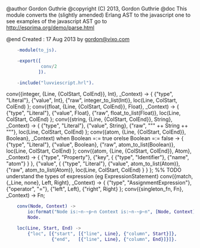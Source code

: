    @author    Gordon Guthrie
   @copyright (C) 2013, Gordon Guthrie
   @doc       This module converts the (slightly amended)
              Erlang AST to the javascript one
              to see examples of the javascript AST go to
              http://esprima.org/demo/parse.html

   @end
   Created : 17 Aug 2013 by gordon@vixo.com
```erlang
    -module(to_js).

    -export([
             conv/2
            ]).

    -include("luvviescript.hrl").

```
 conv({integer, {Line, {ColStart, ColEnd}}, Int}, _Context) ->
     {
      {"type", "Literal"},
      {"value", Int},
      {"raw",   integer_to_list(Int)},
      loc(Line, ColStart, ColEnd)
     };
 conv({float, {Line, {ColStart, ColEnd}}, Float}, _Context) ->
     {
      {"type", "Literal"},
      {"value", Float},
      {"raw",   float_to_list(Float)},
      loc(Line, ColStart, ColEnd)
     };
 conv({string, {Line, {ColStart, ColEnd}}, String}, _Context) ->
     {
      {"type", "Literal"},
      {"value", String},
      {"raw",   "\"" ++ String ++ "\""},
      loc(Line, ColStart, ColEnd)
     };
 conv({atom, {Line, {ColStart, ColEnd}}, Boolean}, _Context)
     when Boolean =:= true  orelse
          Boolean =:= false ->
     {
      {"type", "Literal"},
      {"value", Boolean},
      {"raw",   atom_to_list(Boolean)},
      loc(Line, ColStart, ColEnd)
     };
 conv({atom, {Line, {ColStart, ColEnd}}, Atom}, _Context) ->
     {
       {"type", "Property"},
       {"key", {
          {"type", "Identifier"},
          {"name", "atom"}
         }
       },
       {"value", {
          {"type",  "Literal"},
          {"value", atom_to_list(Atom)},
          {"raw",   atom_to_list(Atom)},
           loc(Line, ColStart, ColEnd)
         }
       }
     };
 %% TODO understand the types of expression (eg ExpressionStatement)
 conv({match, {_Line, none}, Left, Right}, _Context) ->
     {
       {"type",     "AssignmentExpression"},
       {"operator", "="},
       {"left",     Left},
       {"right",    Right}
     };
 conv({singleton_fn, Fn}, _Context) ->
     Fn;
```erlang
    conv(Node, Context) ->
        io:format("Node is:~n-~p~n Context is:~n-~p~n", [Node, Context]),
        Node.

    loc(Line, Start, End) ->
        {"loc", [{"start", [{"line", Line}, {"column", Start}]},
                 {"end",   [{"line", Line}, {"column", End}]}]}.
```
